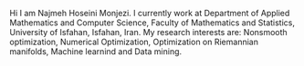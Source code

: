 Hi
I am Najmeh Hoseini Monjezi.
I currently work at Department of Applied Mathematics and Computer Science, Faculty of Mathematics and Statistics, University of Isfahan, Isfahan, Iran.
My research interests are: Nonsmooth optimization, Numerical Optimization, Optimization on Riemannian manifolds, Machine learnind and Data mining.

